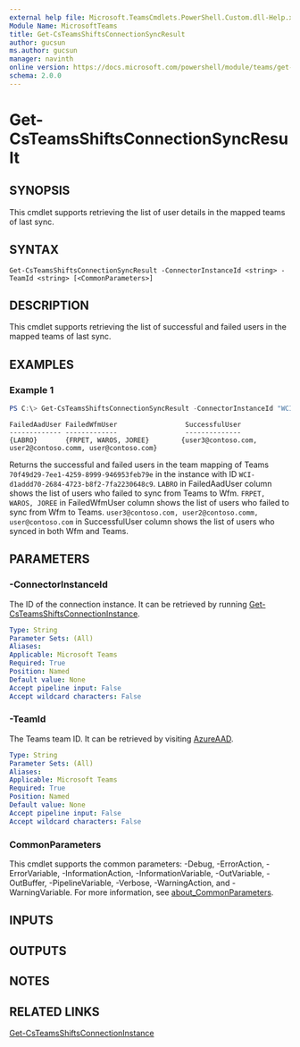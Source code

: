 ```yaml
---
external help file: Microsoft.TeamsCmdlets.PowerShell.Custom.dll-Help.xml
Module Name: MicrosoftTeams
title: Get-CsTeamsShiftsConnectionSyncResult
author: gucsun
ms.author: gucsun
manager: navinth
online version: https://docs.microsoft.com/powershell/module/teams/get-csteamsshiftsconnectionsyncresult
schema: 2.0.0
---
```


# Get-CsTeamsShiftsConnectionSyncResult

## SYNOPSIS

This cmdlet supports retrieving the list of user details in the mapped teams of last sync.

## SYNTAX

```
Get-CsTeamsShiftsConnectionSyncResult -ConnectorInstanceId <string> -TeamId <string> [<CommonParameters>]
```

## DESCRIPTION

This cmdlet supports retrieving the list of successful and failed users in the mapped teams of last sync.

## EXAMPLES

### Example 1
```powershell
PS C:\> Get-CsTeamsShiftsConnectionSyncResult -ConnectorInstanceId "WCI-d1addd70-2684-4723-b8f2-7fa2230648c9" -TeamId "70f49d29-7ee1-4259-8999-946953feb79e"
```
```output
FailedAadUser FailedWfmUser                 SuccessfulUser
------------- -------------                 --------------
{LABRO}       {FRPET, WAROS, JOREE}        {user3@contoso.com, user2@contoso.comm, user@contoso.com}
```

Returns the successful and failed users in the team mapping of Teams `70f49d29-7ee1-4259-8999-946953feb79e` in the instance with ID `WCI-d1addd70-2684-4723-b8f2-7fa2230648c9`.
`LABRO` in FailedAadUser column shows the list of users who failed to sync from Teams to Wfm.
`FRPET, WAROS, JOREE` in FailedWfmUser column shows the list of users who failed to sync from Wfm to Teams.
`user3@contoso.com, user2@contoso.comm, user@contoso.com` in SuccessfulUser column shows the list of users who synced in both Wfm and Teams.

## PARAMETERS

### -ConnectorInstanceId

The ID of the connection instance. It can be retrieved by running [Get-CsTeamsShiftsConnectionInstance](Get-CsTeamsShiftsConnectionInstance.md).

```yaml
Type: String
Parameter Sets: (All)
Aliases:
Applicable: Microsoft Teams
Required: True
Position: Named
Default value: None
Accept pipeline input: False
Accept wildcard characters: False
```

### -TeamId

The Teams team ID. It can be retrieved by visiting [AzureAAD](https://portal.azure.com/#blade/Microsoft_AAD_IAM/GroupsManagementMenuBlade/AllGroups).

```yaml
Type: String
Parameter Sets: (All)
Aliases:
Applicable: Microsoft Teams
Required: True
Position: Named
Default value: None
Accept pipeline input: False
Accept wildcard characters: False
```

### CommonParameters
This cmdlet supports the common parameters: -Debug, -ErrorAction, -ErrorVariable, -InformationAction, -InformationVariable, -OutVariable, -OutBuffer, -PipelineVariable, -Verbose, -WarningAction, and -WarningVariable. For more information, see [about_CommonParameters](https://go.microsoft.com/fwlink/?LinkID=113216).

## INPUTS

## OUTPUTS

## NOTES

## RELATED LINKS

[Get-CsTeamsShiftsConnectionInstance](Get-CsTeamsShiftsConnectionInstance.md)
